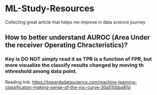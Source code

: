 # ML-Study-Resources
Collecting great article that helps me improve in data science journey

## How to better understand AUROC (Area Under the receiver Operating Chracteristics)?

### Key is DO NOT simply read it as TPR is a function of FPR, but more visualize the classify results changed by moving th ethreshold among data point.
Reading link: https://towardsdatascience.com/machine-learning-classification-making-sense-of-the-roc-curve-30a510bba81d
